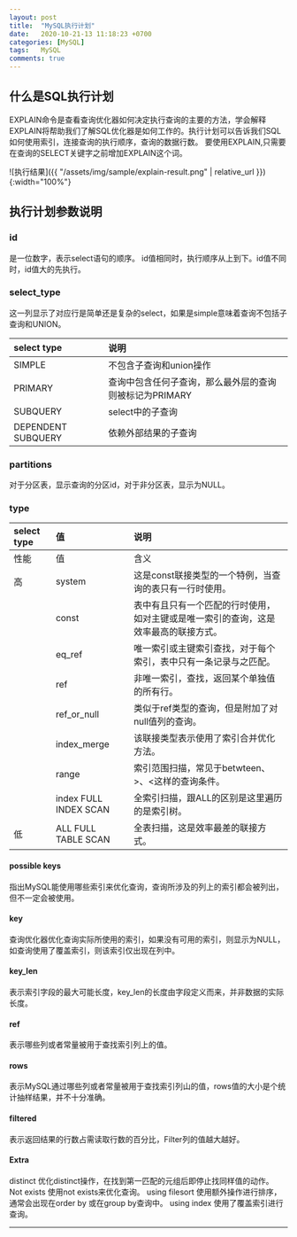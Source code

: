 ```yaml
---
layout: post
title:  "MySQL执行计划"
date:   2020-10-21-13 11:18:23 +0700
categories: [MySQL]
tags:   MySQL
comments: true
---
```


## 什么是SQL执行计划

EXPLAIN命令是查看查询优化器如何决定执行查询的主要的方法，学会解释EXPLAIN将帮助我们了解SQL优化器是如何工作的。执行计划可以告诉我们SQL如何使用索引，连接查询的执行顺序，查询的数据行数。
要使用EXPLAIN,只需要在查询的SELECT关键字之前增加EXPLAIN这个词。

![执行结果]({{ "/assets/img/sample/explain-result.png" | relative_url }}){:width="100%"}

## 执行计划参数说明


### id
是一位数字，表示select语句的顺序。
id值相同时，执行顺序从上到下。id值不同时，id值大的先执行。


### select_type

这一列显示了对应行是简单还是复杂的select，如果是simple意味着查询不包括子查询和UNION。

|select type            | 说明 |
|:---                   | :-----------------------------------------------------------|
| SIMPLE                |	不包含子查询和union操作|
| PRIMARY 	            | 查询中包含任何子查询，那么最外层的查询则被标记为PRIMARY|
| SUBQUERY 	            |select中的子查询|
| DEPENDENT SUBQUERY    | 依赖外部结果的子查询 |


### partitions

对于分区表，显示查询的分区id，对于非分区表，显示为NULL。

### type

|select type |值| 说明 |
|:---|  :---    | :-----------------------------------------------------------|
|性能|  值	 |含义|
|高	|system	 |这是const联接类型的一个特例，当查询的表只有一行时使用。|
|	|const	 |表中有且只有一个匹配的行时使用，如对主键或是唯一索引的查询，这是效率最高的联接方式。|
|	|eq_ref	 |唯一索引或主键索引查找，对于每个索引，表中只有一条记录与之匹配。|
|	|ref	 |非唯一索引，查找，返回某个单独值的所有行。
|	|ref_or_null	|类似于ref类型的查询，但是附加了对null值列的查询。|
|	|index_merge	|该联接类型表示使用了索引合并优化方法。|
|	|range	|索引范围扫描，常见于betwteen、>、<这样的查询条件。|
|	|index 	 FULL INDEX SCAN |全索引扫描，跟ALL的区别是这里遍历的是索引树。|
|低|	ALL	FULL TABLE SCAN |全表扫描，这是效率最差的联接方式。|


#### possible keys

指出MySQL能使用哪些索引来优化查询，查询所涉及的列上的索引都会被列出，但不一定会被使用。

#### key

查询优化器优化查询实际所使用的索引，如果没有可用的索引，则显示为NULL，如查询使用了覆盖索引，则该索引仅出现在列中。

#### key_len

表示索引字段的最大可能长度，key_len的长度由字段定义而来，并非数据的实际长度。

#### ref

表示哪些列或者常量被用于查找索引列上的值。

#### rows
表示MySQL通过哪些列或者常量被用于查找索引列山的值，rows值的大小是个统计抽样结果，并不十分准确。

#### filtered
表示返回结果的行数占需读取行数的百分比，Filter列的值越大越好。

#### Extra
distinct	优化distinct操作，在找到第一匹配的元组后即停止找同样值的动作。
Not exists	使用not exists来优化查询。
using filesort 	使用额外操作进行排序，通常会出现在order by 或在group by查询中。
using index	使用了覆盖索引进行查询。



------